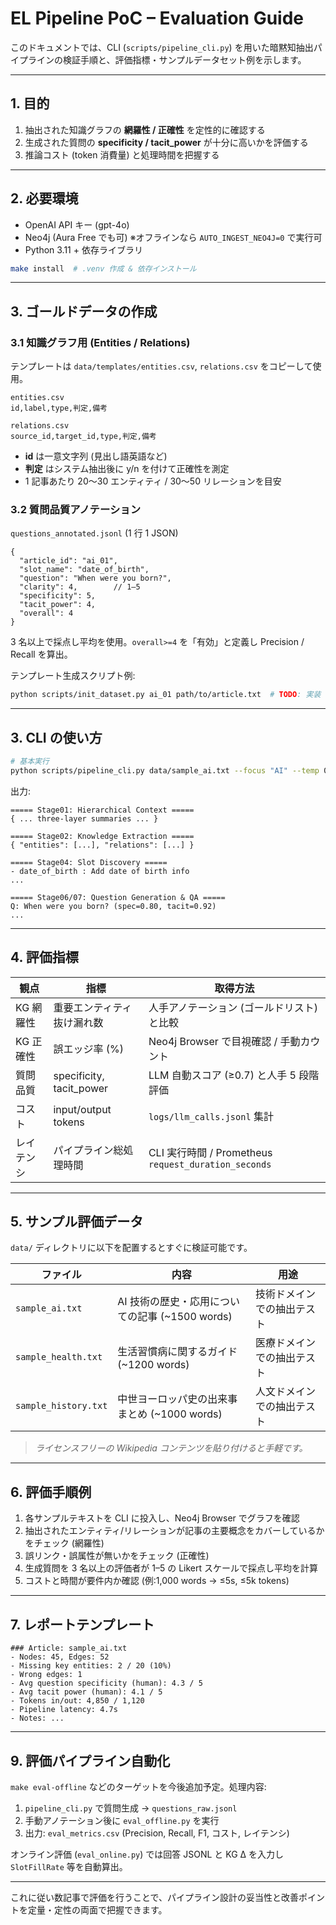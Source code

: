 # EL Pipeline PoC – Evaluation Guide

このドキュメントでは、CLI (`scripts/pipeline_cli.py`) を用いた暗黙知抽出パイプラインの検証手順と、評価指標・サンプルデータセット例を示します。

---
## 1. 目的
1. 抽出された知識グラフの **網羅性 / 正確性** を定性的に確認する
2. 生成された質問の **specificity / tacit_power** が十分に高いかを評価する
3. 推論コスト (token 消費量) と処理時間を把握する

---
## 2. 必要環境
- OpenAI API キー (gpt-4o)
- Neo4j (Aura Free でも可) ※オフラインなら `AUTO_INGEST_NEO4J=0` で実行可
- Python 3.11 + 依存ライブラリ

```bash
make install  # .venv 作成 & 依存インストール
```

---
## 3. ゴールドデータの作成

### 3.1 知識グラフ用 (Entities / Relations)

テンプレートは `data/templates/entities.csv`, `relations.csv` をコピーして使用。

```
entities.csv
id,label,type,判定,備考

relations.csv
source_id,target_id,type,判定,備考
```

* **id** は一意文字列 (見出し語英語など)
* **判定** はシステム抽出後に y/n を付けて正確性を測定
* 1 記事あたり 20〜30 エンティティ / 30〜50 リレーションを目安

### 3.2 質問品質アノテーション

`questions_annotated.jsonl` (1 行 1 JSON)

```jsonc
{
  "article_id": "ai_01",
  "slot_name": "date_of_birth",
  "question": "When were you born?",
  "clarity": 4,        // 1–5
  "specificity": 5,
  "tacit_power": 4,
  "overall": 4
}
```

3 名以上で採点し平均を使用。`overall>=4` を「有効」と定義し Precision / Recall を算出。

テンプレート生成スクリプト例:

```bash
python scripts/init_dataset.py ai_01 path/to/article.txt  # TODO: 実装
```

---
## 3. CLI の使い方
```bash
# 基本実行
python scripts/pipeline_cli.py data/sample_ai.txt --focus "AI" --temp 0.3
```

出力:
```
===== Stage01: Hierarchical Context =====
{ ... three-layer summaries ... }

===== Stage02: Knowledge Extraction =====
{ "entities": [...], "relations": [...] }

===== Stage04: Slot Discovery =====
- date_of_birth : Add date of birth info
...

===== Stage06/07: Question Generation & QA =====
Q: When were you born? (spec=0.80, tacit=0.92)
...
```

---
## 4. 評価指標
| 観点 | 指標 | 取得方法 |
|------|------|----------|
| KG 網羅性 | 重要エンティティ抜け漏れ数 | 人手アノテーション (ゴールドリスト) と比較 |
| KG 正確性 | 誤エッジ率 (%) | Neo4j Browser で目視確認 / 手動カウント |
| 質問品質 | specificity, tacit_power | LLM 自動スコア (≥0.7) と人手 5 段階評価 |
| コスト | input/output tokens | `logs/llm_calls.jsonl` 集計 |
| レイテンシ | パイプライン総処理時間 | CLI 実行時間 / Prometheus `request_duration_seconds` |

---
## 5. サンプル評価データ
`data/` ディレクトリに以下を配置するとすぐに検証可能です。

| ファイル | 内容 | 用途 |
|----------|------|------|
| `sample_ai.txt` | AI 技術の歴史・応用についての記事 (~1500 words) | 技術ドメインでの抽出テスト |
| `sample_health.txt` | 生活習慣病に関するガイド (~1200 words) | 医療ドメインでの抽出テスト |
| `sample_history.txt` | 中世ヨーロッパ史の出来事まとめ (~1000 words) | 人文ドメインでの抽出テスト |

> *ライセンスフリーの Wikipedia コンテンツを貼り付けると手軽です。*

---
## 6. 評価手順例
1. 各サンプルテキストを CLI に投入し、Neo4j Browser でグラフを確認
2. 抽出されたエンティティ/リレーションが記事の主要概念をカバーしているかをチェック (網羅性)
3. 誤リンク・誤属性が無いかをチェック (正確性)
4. 生成質問を 3 名以上の評価者が 1–5 の Likert スケールで採点し平均を計算
5. コストと時間が要件内か確認 (例:1,000 words → ≤5s, ≤5k tokens)

---
## 7. レポートテンプレート
```
### Article: sample_ai.txt
- Nodes: 45, Edges: 52
- Missing key entities: 2 / 20 (10%)
- Wrong edges: 1
- Avg question specificity (human): 4.3 / 5
- Avg tacit power (human): 4.1 / 5
- Tokens in/out: 4,850 / 1,120
- Pipeline latency: 4.7s
- Notes: ...
```

---
## 9. 評価パイプライン自動化

`make eval-offline` などのターゲットを今後追加予定。処理内容:
1. `pipeline_cli.py` で質問生成 → `questions_raw.jsonl`
2. 手動アノテーション後に `eval_offline.py` を実行
3. 出力: `eval_metrics.csv` (Precision, Recall, F1, コスト, レイテンシ)

オンライン評価 (`eval_online.py`) では回答 JSONL と KG Δ を入力し `SlotFillRate` 等を自動算出。

---
これに従い数記事で評価を行うことで、パイプライン設計の妥当性と改善ポイントを定量・定性の両面で把握できます。 